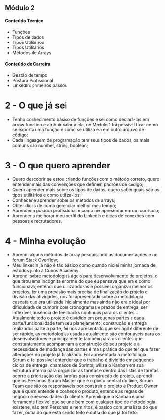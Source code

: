 ## Módulo 2

#### Conteúdo Técnico

- Funções
- Tipos de dados
- Tipos Utilitários
- Tipos Utilitários
- Métodos de Arrays

#### Conteúdo de Carreira

- Gestão de tempo
- Postura Profissional
- LinkedIn: primeiros passos

# 2 - O que já sei

- Tenho conhecimento básico de funções e sei como declará-las em arrow function e atribuir valor a ela, no Módulo 1 foi possível fixar como se exporta uma função e como se utiliza ela em outro arquivo de código;
- Cada linguagem de programação tem seus tipos de dados, os mais comuns são number, string, boolean;


# 3 - O que quero aprender

- Quero descobrir se estou criando funções com o método correto, quero entender mais das convenções que definem padrões de código;
- Quero aprender mais sobre os tipos de dados, quero saber quais são os tipos utilitários e como utiliza-los;
- Conhecer e aprender sobre os metodos de arrays;
- Obter dicas de como gerenciar melhor meu tempo;
- Aprender a postura profissional e como me apresentar em um currículo;
- Aprender a melhorar meu perfil do LinkedIn e dicas de conexões com pessoas e recrutadores.

# 4 - Minha evolução
- Aprendi alguns métodos de array pesquisando as documentações e no forum Stack Overflow;
- Meu linkedIn já não é tão básico como quando niciei minha jornada de estudos junto á Cubos Academy.
- Aprendi sobre metodologias ágeis para desenvolvimento de projetos, o que tirou uma incógnita enorme do que eu pensava que era e como funcionava, entendi que utilizando-as é possível organizar melhor os projetos, ter uma previsão mais precisa de finalização do projeto e divisão das atividades, nos foi apresentado sobre a metodologia cascata que era utilizada inicialmente mas ainda não era o ideal por dificuldade de cumprir com cronogramas e prazos de entrega, ser inflexível, ausência de feedbacks contínuos para os clientes...
Atualmente todo o projeto é dividido em pequenas partes e cada parte/funcionalidade tem seu planejamento, construção e entrega realizados parte a parte, foi nos apresentado que ser ágil é diferente de ser rápido, as metodologias usadas atualmente são confortáveis para os desenvolvedores e principalmente também para os clientes que constantemente acompanham a construção do seu projeto e a necessidade de mudança das partes é mais prática do que ter que fazer alterações no projeto já finalizado.
Foi apresentada a metodologia Scrum e foi possível entender que o trabalho é dividido em pequenos ciclos de entrega, chamados de Sprints, utiliza o Kanban em sua estrutura interna para organizar as tarefas e dentro das listas de tarefas ocorre a priorização das tarefas para construção do projeto, aprendi que os Personas Scrum Master que é o ponto central do time, Scrum Team que são os responsáveis por construir o projeto e Product Owner que é quem entende e conhece o produto, entende as regras de negócio e necessidades do cliente.
Aprendi que o Kanban é uma ferramenta flexível que se une bem com qualquer tipo de metodologia existene, não tem Personas e nem ritos, é basico com uma lista do que fazer, outra do que está sendo feito e outra do que já foi feito.
